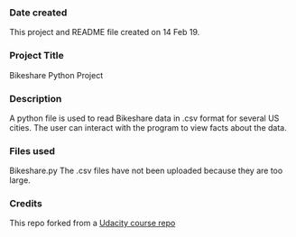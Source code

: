 ### Date created
This project and README file created on 14 Feb 19.

### Project Title
Bikeshare Python Project

### Description
A python file is used to read Bikeshare data in .csv format for several US cities.  The user can interact with the program to view facts about the data.

### Files used
Bikeshare.py
The .csv files have not been uploaded because they are too large.

### Credits
This repo forked from a [Udacity course repo](https://github.com/udacity/pdsnd_github)

